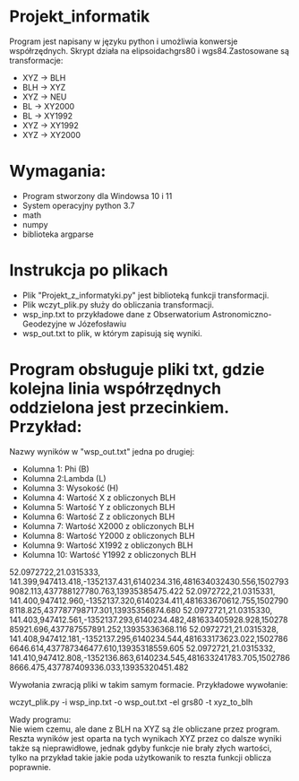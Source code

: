 # Projekt_informatik
Program jest napisany w języku python i umożliwia konwersje współrzędnych. Skrypt działa na elipsoidachgrs80 i wgs84.Zastosowane są transformacje:

- XYZ -> BLH                                                                                                                                        
- BLH -> XYZ                                                                                                                                          
- XYZ -> NEU                                                                                                                                          
- BL -> XY2000                                                                                                                                            
- BL -> XY1992                                                                                                                                                
- XYZ -> XY1992                                                                                                                                               
- XYZ -> XY2000                                                                                                                                                       

# Wymagania:                                                                                                                                                   
- Program stworzony dla Windowsa 10 i 11                                                                                                                          
- System operacyjny python 3.7                                                                                                                                   
- math                                                                                                                                                          
- numpy                                                                                                                                                          
- biblioteka argparse                                                                                                                                            

# Instrukcja po plikach

- Plik "Projekt_z_informatyki.py" jest biblioteką funkcji transformacji.
- Plik wczyt_plik.py służy do obliczania transformacji.
- wsp_inp.txt to przykładowe dane z Obserwatorium Astronomiczno-Geodezyjne w Józefosławiu
- wsp_out.txt to plik, w którym zapisują się wyniki.




# Program obsługuje pliki txt, gdzie kolejna linia współrzędnych oddzielona jest przecinkiem. Przykład:


Nazwy wyników w "wsp_out.txt" jedna po drugiej:
- Kolumna 1: Phi (B)
- Kolumna 2:Lambda (L)
- Kolumna 3: Wysokość (H)
- Kolumna 4: Wartość X z obliczonych BLH
- Kolumna 5: Wartość Y z obliczonych BLH
- Kolumna 6: Wartość Z z obliczonych BLH
- Kolumna 7: Wartość X2000 z obliczonych BLH
- Kolumna 8: Wartość Y2000 z obliczonych BLH
- Kolumna 9: Wartość X1992 z obliczonych BLH
- Kolumna 10: Wartość Y1992 z obliczonych BLH

52.0972722,21.0315333,   141.399,947413.418,-1352137.431,6140234.316,481634032430.556,15027939082.113,437788127780.763,13935385475.422
52.0972722,21.0315331,   141.400,947412.960,-1352137.320,6140234.411,481633670612.755,15027908118.825,437787798717.301,13935356874.680
52.0972721,21.0315330,   141.403,947412.561,-1352137.293,6140234.482,481633405928.928,15027885921.696,437787557891.252,13935336368.116
52.0972721,21.0315328,   141.408,947412.181,-1352137.295,6140234.544,481633173623.022,15027866646.614,437787346477.610,13935318559.605
52.0972721,21.0315332,   141.410,947412.808,-1352136.863,6140234.545,481633241783.705,15027868666.475,437787409336.033,13935320451.482

Wywołania zwracją pliki w takim samym formacie. Przykładowe wywołanie:

 wczyt_plik.py -i wsp_inp.txt -o wsp_out.txt -el grs80 -t xyz_to_blh


Wady programu:                                                            
Nie wiem czemu, ale dane z BLH na XYZ są źle obliczane przez program. Reszta wyników jest oparta na tych wynikach XYZ przez co dalsze wyniki także są nieprawidłowe, jednak gdyby funkcje nie brały złych wartości, tylko na przykład takie jakie poda użytkowanik to reszta funkcji oblicza poprawnie.


